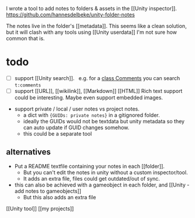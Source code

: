I wrote a tool to add notes to folders & assets in the [[Unity inspector]].
https://github.com/hannesdelbeke/unity-folder-notes

The notes live in the folder's [[metadata]].
This seems like a clean solution, but it will clash with any tools using [[Unity userdata]]
I'm not sure how common that is.

# todo
- [ ] support [[Unity search]].  
      e.g. for a [class Comments](https://gist.github.com/kurtdekker/e63690a1bfe9515d40d3f09a1470daba) you can search `t:comments`
- [ ] support [[URL]], [[wikilink]], [[Markdown]] [[HTML]]
      Rich text support could be interesting. 
      Maybe even support embedded images.
- support private / local / user notes vs project notes.
	- a dict with `{GUIDs: private notes}` in a gitignored folder.
	- ideally the GUIDs would not be textdata but unity metadata so they can auto update if GUID changes somehow.
	- this could be a separate tool
## alternatives
- Put a README textfile containing your notes in each [[folder]]. 
	- But you can't edit the notes in unity without a custom inspector/tool.
	- It adds an extra file, files could get outdated/out of sync.
- this can also be achieved with a gameobject in each folder, and [[Unity - add notes to gameobjects]]
	- But this also adds an extra file

[[Unity tool]]
[[my projects]]
